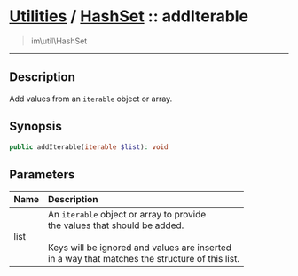 # [Utilities](util.md) / [HashSet](util-HashSet.md) :: addIterable
 > im\util\HashSet
____

## Description
Add values from an `iterable` object or array.

## Synopsis
```php
public addIterable(iterable $list): void
```

## Parameters
| Name | Description |
| :--- | :---------- |
| list | An `iterable` object or array to provide<br />the values that should be added.<br /><br />Keys will be ignored and values are inserted<br />in a way that matches the structure of this list. |
